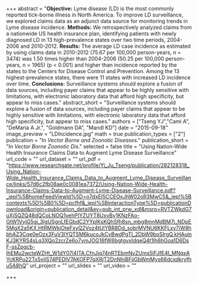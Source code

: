 +++
abstract = "**Objective:** Lyme disease (LD) is the most commonly reported tick-borne illness in North America. To improve LD surveillance, we explored claims data as an adjunct data source for monitoring trends in Lyme disease incidence. **Methods:** We retrospectively analyzed claims from a nationwide US health insurance plan, identifying patients with newly diagnosed LD in 13 high-prevalence states over two time periods, 2004-2006 and 2010-2012. **Results:** The average LD case incidence as estimated by using claims data in 2010-2012 (75.67 per 100,000 person-years, n = 3474) was 1.50 times higher than 2004-2006 (50.25 per 100,000 person-years, n = 1965) (p < 0.001) and higher than incidence reported by the states to the Centers for Disease Control and Prevention. Among the 13 highest-prevalence states, there were 11 states with increased LD incidence over time. **Conclusions:** Surveillance systems should explore a fusion of data sources, including payer claims that appear to be highly sensitive with limitations, with electronic laboratory data that afford high specificity, but appear to miss cases."
abstract_short = "Surveillance systems should explore a fusion of data sources, including payer claims that appear to be highly sensitive with limitations, with electronic laboratory data that afford high specificity, but appear to miss cases."
authors = ["Tseng YJ","Cami A", "DeMaria A Jr.", "Goldmann DA", "Mandl KD"]
date = "2015-09-18"
image_preview = "LDIncidence.jpg"
math = true
publication_types = ["2"]
publication = "In *Vector Borne and Zoonotic Diseases*."
publication_short = "In *Vector Borne Zoonotic Dis*."
selected = false
title = "Using Nation-Wide Health Insurance Claims Data to Augment Lyme Disease Surveillance"
url_code = ""
url_dataset = ""
url_pdf = "https://www.researchgate.net/profile/Yi_Ju_Tseng/publication/282128318_Using_Nation-Wide_Health_Insurance_Claims_Data_to_Augment_Lyme_Disease_Surveillance/links/57d6c2fb08ae0c0081ea7372/Using-Nation-Wide-Health-Insurance-Claims-Data-to-Augment-Lyme-Disease-Surveillance.pdf?_iepl%5BhomeFeedViewId%5D=o7dxEI5CCEOxJhW02oR3MwC5&_iepl%5Bcontexts%5D%5B0%5D=pcfhf&_iepl%5BinteractionType%5D=publicationDownload&origin=publication_detail&ev=pub_int_prw_xdl&msrp=RVTZWkdG7uXjSQZQ48dQCoLNOQ1vehPIYZUYT8UxvBy1KNzFAo-GtW1VvjG5gj_3lgUSgnLfEGbdC2YYplKsKQhSfh8sn_mbg8mnMdBM7i_NDpE5MgX2a5KX.HtRMWkjOteFxyQ2Voz4tUlYBR8Dd_sobrMVNU6KKFLxy7iW8hbhAZ3Cqe0eOzx3FuV3lYQTSM6kucoJkCvBwdPgTl_2DbW9boSIrgQ.kHAuinKJ3KYRS4sLq3XQo2zcrZe6o7ymJOG16fW6bgtgyxIdqeQ4t1lh6hGoa1D6DsF-ssZpgcb-IhEMu2wcteWZHt_W1dY07l4ITA.CfnJiq74nRTEbmNvZUms5lFJfE4I_MNqxAYcKRPu22Tx5vjlS74PEDIV7AKOFP7qXRjT2DnNhjBFjiGbWmMys66dcxdkryfhu5A8hQ"
url_project = ""
url_slides = ""
url_video = ""

+++
